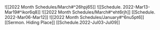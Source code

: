 ![[2022 Month Schedules/March#^26hpj65]]
![[Schedule. 2022-Mar13-Mar19#^ikor6q8]]
![[2022 Month Schedules/March#^eht6rjh]]
[[Schedule. 2022-Mar06-Mar12]]
![[2022 Month Schedules/January#^6nu5pt6]]
[[Sermon. Hiding Place]]
[[Schedule.2022-Jul03-Jul09]]